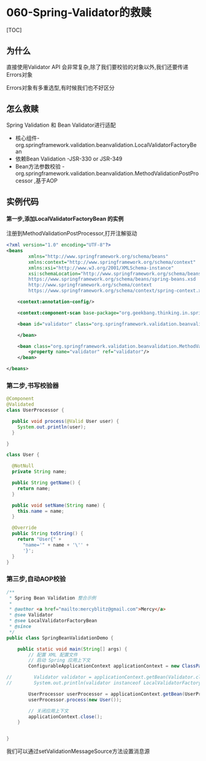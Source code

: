 # 060-Spring-Validator的救赎

[TOC]

## 为什么

直接使用Validator API 会非常复杂,除了我们要校验的对象以外,我们还要传递Errors对象

Errors对象有多重选型,有时候我们也不好区分



## 怎么救赎

Spring Validation 和 Bean  Validator进行适配

- 核心组件-org.springframework.validation.beanvalidation.LocalValidatorFactoryBean
- 依赖Bean Validation -JSR-330 or JSR-349
- Bean方法参数校验 - org.springframework.validation.beanvalidation.MethodValidationPostProcessor ,基于AOP

## 实例代码

#### 第一步,添加LocalValidatorFactoryBean 的实例

注册到MethodValidationPostProcessor,打开注解驱动

```xml
<?xml version="1.0" encoding="UTF-8"?>
<beans
        xmlns="http://www.springframework.org/schema/beans"
        xmlns:context="http://www.springframework.org/schema/context"
        xmlns:xsi="http://www.w3.org/2001/XMLSchema-instance"
        xsi:schemaLocation="http://www.springframework.org/schema/beans
        https://www.springframework.org/schema/beans/spring-beans.xsd
        http://www.springframework.org/schema/context
        https://www.springframework.org/schema/context/spring-context.xsd">

    <context:annotation-config/>

    <context:component-scan base-package="org.geekbang.thinking.in.spring.validation"/>

    <bean id="validator" class="org.springframework.validation.beanvalidation.LocalValidatorFactoryBean">

    </bean>

    <bean class="org.springframework.validation.beanvalidation.MethodValidationPostProcessor">
        <property name="validator" ref="validator"/>
    </bean>

</beans>
```

### 第二步,书写校验器

```java
@Component
@Validated
class UserProcessor {

  public void process(@Valid User user) {
    System.out.println(user);
  }

}

class User {

  @NotNull
  private String name;

  public String getName() {
    return name;
  }

  public void setName(String name) {
    this.name = name;
  }

  @Override
  public String toString() {
    return "User{" +
      "name='" + name + '\'' +
      '}';
  }
}
```

### 第三步,自动AOP校验

```java
/**
 * Spring Bean Validation 整合示例
 *
 * @author <a href="mailto:mercyblitz@gmail.com">Mercy</a>
 * @see Validator
 * @see LocalValidatorFactoryBean
 * @since
 */
public class SpringBeanValidationDemo {

    public static void main(String[] args) {
        // 配置 XML 配置文件
        // 启动 Spring 应用上下文
        ConfigurableApplicationContext applicationContext = new ClassPathXmlApplicationContext("classpath:/META-INF/bean-validation-context.xml");

//        Validator validator = applicationContext.getBean(Validator.class);
//        System.out.println(validator instanceof LocalValidatorFactoryBean);

        UserProcessor userProcessor = applicationContext.getBean(UserProcessor.class);
        userProcessor.process(new User());

        // 关闭应用上下文
        applicationContext.close();
    }


}
```

我们可以通过setValidationMessageSource方法设置消息源